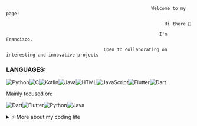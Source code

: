                                                            Welcome to my page!
 
                                                                Hi there 👋
 
                                                              I'm Francisco.
																																																					
                                         Open to collaborating on interesting and innovative projects
																																																				
                                                    
### LANGUAGES:

![Python](https://img.shields.io/badge/Python-306998?style=for-the-badge&logo=python&logoColor=FFD43B)![C](https://img.shields.io/badge/C-A8B9CC?style=for-the-badge&logo=c&logoColor=white)![Kotlin](https://img.shields.io/badge/Kotlin-7F52FF?style=for-the-badge&logo=kotlin&logoColor=white)![Java](https://img.shields.io/badge/Java-007396?style=for-the-badge&logo=java&logoColor=white)![HTML](https://img.shields.io/badge/HTML-E34F26?style=for-the-badge&logo=html5&logoColor=white)![JavaScript](https://img.shields.io/badge/JavaScript-F7DF1E?style=for-the-badge&logo=javascript&logoColor=black)![Flutter](https://img.shields.io/badge/Flutter-02569B?style=for-the-badge&logo=flutter&logoColor=white)![Dart](https://img.shields.io/badge/Dart-0175C2?style=for-the-badge&logo=dart&logoColor=white)


Mainly focused on:

![Dart](https://img.shields.io/badge/Dart-0175C2?style=for-the-badge&logo=dart&logoColor=white)![Flutter](https://img.shields.io/badge/Flutter-02569B?style=for-the-badge&logo=flutter&logoColor=white)![Python](https://img.shields.io/badge/Python-306998?style=for-the-badge&logo=python&logoColor=FFD43B)![Java](https://img.shields.io/badge/Java-007396?style=for-the-badge&logo=java&logoColor=white)

<details>
<summary>⚡️ More about my coding life</summary>
<br />

![Most Used Languages](https://github-readme-stats.vercel.app/api/top-langs/?username=NOG-NVG&layout=compact&hide=css,html)

![Top Languages](https://github-readme-stats.vercel.app/api/top-langs/?username=NOG-NVG&layout=compact&hide=css,html&theme=midnight-purple)

</details>

